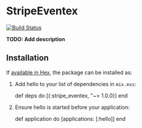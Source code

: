 # StripeEventex
[![Build Status](https://travis-ci.com/Birdly/birdly-api-2.svg?token=JhpP82VZrtp2xXfLPy5P&branch=master)](https://travis-ci.com/Birdly/birdly-api-2)


**TODO: Add description**

## Installation

If [available in Hex](https://hex.pm/docs/publish), the package can be installed as:

  1. Add hello to your list of dependencies in `mix.exs`:

        def deps do
          [{:stripe_eventex, "~> 1.0.0}]
        end

  2. Ensure hello is started before your application:

        def application do
          [applications: [:hello]]
        end


